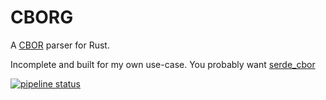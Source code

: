 # CBORG
A [CBOR](https://cbor.io/) parser for Rust.

Incomplete and built for my own use-case. You probably want [serde_cbor](https://crates.io/crates/serde_cbor)

[![pipeline status](https://gitlab.com/travbid/cborg/badges/master/pipeline.svg)](https://gitlab.com/travbid/cborg/commits/master)
